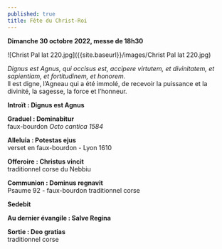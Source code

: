 ```yaml
---
published: true
title: Fête du Christ-Roi
---
```

**Dimanche 30 octobre 2022, messe de 18h30**

![Christ Pal lat 220.jpg]({{site.baseurl}}/images/Christ Pal lat 220.jpg)

*Dignus est Agnus, qui occisus est, accipere virtutem, et divinitatem, et sapientiam, et fortitudinem, et honorem.*  
Il est digne, l’Agneau qui a été immolé, de recevoir la puissance et la divinité, la sagesse, la force et l’honneur.

**Introït : Dignus est Agnus**

**Graduel : Dominabitur**  
faux-bourdon *Octo cantica 1584*

**Alleluia : Potestas ejus**  
verset en faux-bourdon - Lyon 1610

**Offeroire :  Christus vincit**  
traditionnel corse du Nebbiu

**Communion : Dominus regnavit**  
Psaume 92 - faux-bourdon traditionnel corse

**Sedebit**

**Au dernier évangile : Salve Regina**

**Sortie : Deo gratias**  
traditionnel corse
